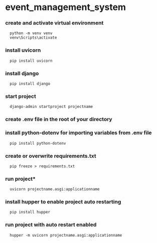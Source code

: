 # event_management_system

### create and activate virtual environment
```shell
  python -m venv venv
  venv\Scripts\activate
```

### install uvicorn
```shell
  pip install uvicorn
```

### install django 
```shell
  pip install django
```

### start project
```shell
  django-admin startproject projectname  
```

### create .env file in the root of your directory

### install python-dotenv for importing variables from .env file
```shell
  pip install python-dotenv
```

### create or overwrite requirements.txt 
```shell
  pip freeze > requirements.txt
```

### run project*
```shell
  uvicorn projectname.asgi:applicationname
```

### install hupper to enable project auto restarting
```shell
  pip install hupper
```

### run project with auto restart enabled
```shell
  hupper -m uvicorn projectname.asgi:applicationname
```